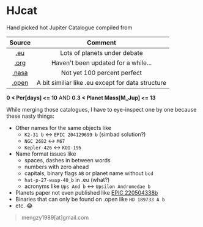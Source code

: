 # HJcat

Hand picked hot Jupiter Catalogue compiled from

| Source | Comment |
|:------:|:-------:|
|[.eu](http://exoplanets.eu/)         |   Lots of planets under debate      |
|[.org](http://exoplanets.org)        |   Haven't been updated for a while...      |
|[.nasa](http://exoplanetarchive.ipac.caltech.edu/)       |    Not yet 100 percent perfect     |
|[.open](http://openexoplanetcatalogue.com/)        |   A bit similiar like .eu except for data structure     |

**0 < Per[days] <= 10** AND **0.3 < Planet Mass[M_Jup] <= 13**

While merging those catalogues, I have to eye-inspect one by one because these nasty things:

+ Other names for the same objects like
    - `K2-31 b` <-> `EPIC 204129699 b` (simbad solution?)
    - `NGC 2682` <-> `M67`
    - `Kepler-426` <-> `KOI-195`
+ Name format issues like
    - spaces, dashes in between words
    - numbers with zero ahead
    - capitals, binary flags `AB` or planet name without `bcd`
    - `hat-p-27-wasp-40_b` in .eu (what?)
    - acronyms like `Ups And b` <-> `Upsilon Andromedae b`
+ Planets paper not even published like [EPIC 220504338b](https://arxiv.org/abs/1611.07614)
+ Binaries that can only be found on .open like `HD 189733 A b`
+ etc. :joy:

> mengzy1989[at]gmail.com
